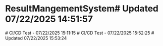 # ResultMangementSystem#   U p d a t e d   0 7 / 2 2 / 2 0 2 5   1 4 : 5 1 : 5 7  
 #   C I / C D   T e s t   -   0 7 / 2 2 / 2 0 2 5   1 5 : 1 1 : 1 5  
 #   C I / C D   T e s t   -   0 7 / 2 2 / 2 0 2 5   1 5 : 5 2 : 2 5  
 #   U p d a t e d   0 7 / 2 2 / 2 0 2 5   1 5 : 5 3 : 2 4  
 